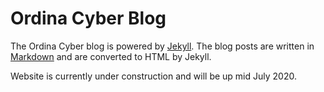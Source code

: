 # Ordina Cyber Blog

The Ordina Cyber blog is powered by [Jekyll](https://jekyllrb.com).
The blog posts are written in [Markdown](https://github.com/adam-p/markdown-here/wiki/Markdown-Cheatsheet) and are converted to HTML by Jekyll.

Website is currently under construction and will be up mid July 2020.
